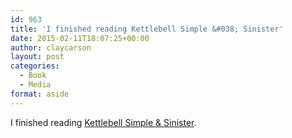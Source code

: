 ```yaml
---
id: 963
title: 'I finished reading Kettlebell Simple &#038; Sinister'
date: 2015-02-11T18:07:25+00:00
author: claycarson
layout: post
categories: 
  - Book
  - Media
format: aside
---
```

I finished reading [Kettlebell Simple & Sinister](http://amazon.com/exec/obidos/ASIN/B00GF2HP9G/claycarson0c-20).<!--more-->